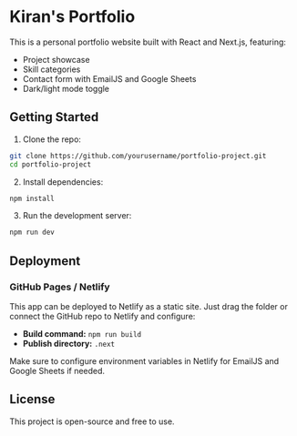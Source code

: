 # Kiran's Portfolio

This is a personal portfolio website built with React and Next.js, featuring:
- Project showcase
- Skill categories
- Contact form with EmailJS and Google Sheets
- Dark/light mode toggle

## Getting Started

1. Clone the repo:
```bash
git clone https://github.com/yourusername/portfolio-project.git
cd portfolio-project
```

2. Install dependencies:
```bash
npm install
```

3. Run the development server:
```bash
npm run dev
```

## Deployment

### GitHub Pages / Netlify

This app can be deployed to Netlify as a static site. Just drag the folder or connect the GitHub repo to Netlify and configure:

- **Build command:** `npm run build`
- **Publish directory:** `.next`

Make sure to configure environment variables in Netlify for EmailJS and Google Sheets if needed.

## License

This project is open-source and free to use.
